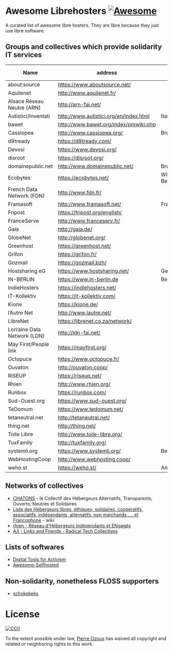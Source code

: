 # Awesome Librehosters [![Awesome](https://cdn.rawgit.com/sindresorhus/awesome/d7305f38d29fed78fa85652e3a63e154dd8e8829/media/badge.svg)](https://github.com/sindresorhus/awesome)

A curated list of awesome libre hosters. They are libre because they just use libre software.

## Groups and collectives which provide solidarity IT services

Name | address | office location
--- | --- | ---
about:source | https://www.aboutsource.net/ |
Aquilenet | http://www.aquilenet.fr/ |
Alsace Réseau Neutre (ARN) | http://arn-fai.net/ |
Autistici/Inventati | http://www.autistici.org/en/index.html | Italy
bawet | http://www.bawet.org/index/pmwiki.php |
Cassiopea | http://www.cassiopea.org/ | Brussels
d9tready | https://d9tready.com/ |
Devosi | https://www.devosi.org/ |
disroot | https://disroot.org/ |
domainepublic.net | http://www.domainepublic.net/ | Brussels
Ecobytes | https://ecobytes.net/ | Witzenhausen, Berlin
French Data Network (FDN) | http://www.fdn.fr/ |
Framasoft | http://www.framasoft.net/ | France
Fripost | https://fripost.org/english/ |
FranceServe | http://www.franceserv.fr/ |
Gaia | http://gaia.de/ |
GlobeNet | http://globenet.org/ |
Greenhost | https://greenhost.net/ |
Grifon | https://grifon.fr/ |
Gozmail | https://gozmail.bzh/ |
Hostsharing eG | https://www.hostsharing.net/ | Germany
IN-BERLIN | https://www.in-berlin.de | Berlin
IndieHosters | https://indiehosters.net/ |
IT-Kollektiv | https://it-kollektiv.com/ |
Kione | https://kione.de/ |
l’Autre Net | http://www.lautre.net/ |
LibreNet | https://librenet.co.za/network/ |
Lorraine Data Network (LDN) | http://ldn-fai.net/ |
May First/People link | https://mayfirst.org/ |
Octopuce | https://www.octopuce.fr/ |
Ouvaton | http://ouvaton.coop/ |
RiSEUP | https://riseup.net/ |
Rhien | http://www.rhien.org/ |
Runbox | https://runbox.com/ |
Sud-Ouest.org | https://www.sud-ouest.org/ |
TeDomum | https://www.tedomum.net/ |
tetaneutral.net | http://tetaneutral.net/ |
thing.net | http://thing.net/ |
Toile Libre | http://www.toile-libre.org/ |
TuxFamily | http://tuxfamily.org/ |
systemli.org | https://www.systemli.org/ | Berlin
WebHostingCoop | http://www.webhosting.coop/ |
weho.st | https://weho.st/ | Amsterdam


## Networks of collectives

- [CHATONS](https://chatons.org/) - le Collectif des Hébergeurs Alternatifs, Transparents, Ouverts, Neutres et Solidaires
- [Liste des Hébergeurs libres, éthiques, solidaires, coopératifs, associatifs, indépendants, alternatifs, non marchands,.... et Francophone](http://www.hebergeurslibres.net/wakka.php?wiki=listehebergeurs) - wiki
- [rhien - Réseau d'Hébergeurs Indépendants et ENgagés](http://www.rhien.org/Hebergeurs,59.html)
- [A/I - Links and Friends - Radical Tech Collectives](http://www.autistici.org/en/links.html)

## Lists of softwares

- [Digital Tools for Activism](https://github.com/drewrwilson/toolsforactivism)
- [Awesome-Selfhosted](https://github.com/Kickball/awesome-selfhosted)

## Non-solidarity, nonetheless FLOSS supporters

- [schokokeks](https://schokokeks.org/)

# License

[![CC0](http://i.creativecommons.org/p/zero/1.0/88x31.png)](http://creativecommons.org/publicdomain/zero/1.0/)

To the extent possible under law, [Pierre Ozoux](https://microblog.pierre-o.fr) has waived all copyright and related or neighboring rights to this work.
